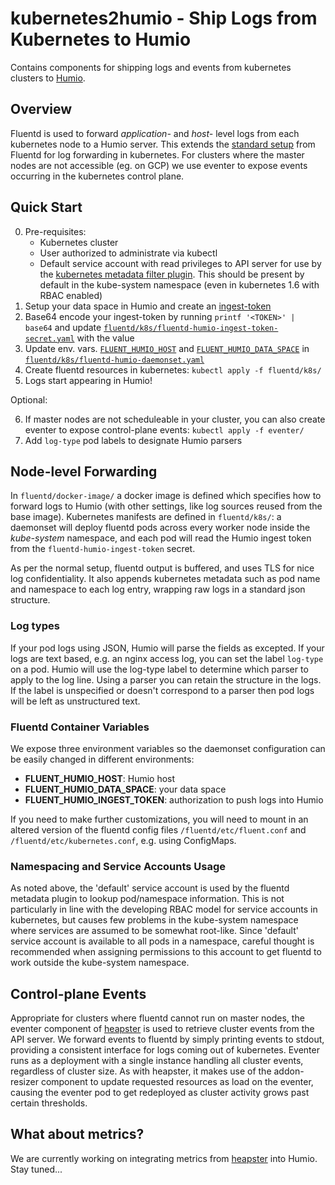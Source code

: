 
kubernetes2humio - Ship Logs from Kubernetes to Humio
=====================================================

Contains components for shipping logs and events from kubernetes
clusters to [Humio](https://humio.com).

Overview
--------

Fluentd is used to forward *application-* and *host-* level logs
from each kubernetes node to a Humio server. This extends the [standard
setup](https://github.com/fluent/fluentd-kubernetes-daemonset)
from Fluentd for log forwarding in kubernetes. For clusters where the
master nodes are not accessible (eg. on GCP) we use eventer to expose
events occurring in the kubernetes control plane.

Quick Start
-----------

0. Pre-requisites:
   - Kubernetes cluster
   - User authorized to administrate via kubectl
   - Default service account with read privileges to API server for use
     by the [kubernetes metadata filter
     plugin](https://github.com/fabric8io/fluent-plugin-kubernetes_metadata_filter). This
     should be present by default in the kube-system namespace (even in
     kubernetes 1.6 with RBAC enabled)
1. Setup your data space in Humio and create an
   [ingest-token](https://go.humio.com/docs/ingest-tokens/index.html)
2. Base64 encode your ingest-token by running `printf '<TOKEN>' | base64` and update
   [`fluentd/k8s/fluentd-humio-ingest-token-secret.yaml`](fluentd/k8s/fluentd-humio-ingest-token-secret.yaml#L8) with the value
3. Update env. vars. [`FLUENT_HUMIO_HOST`](fluentd/k8s/fluentd-humio-daemonset.yaml#L27)
   and [`FLUENT_HUMIO_DATA_SPACE`](fluentd/k8s/fluentd-humio-daemonset.yaml#L29)
   in [`fluentd/k8s/fluentd-humio-daemonset.yaml`](fluentd/k8s/fluentd-humio-daemonset.yaml)
4. Create fluentd resources in kubernetes: `kubectl apply -f
   fluentd/k8s/`
5. Logs start appearing in Humio!

Optional:

6. If master nodes are not scheduleable in your cluster, you can also
   create eventer to expose control-plane events: `kubectl apply -f
   eventer/`
7. Add `log-type` pod labels to designate Humio parsers

Node-level Forwarding
---------------------

In `fluentd/docker-image/` a docker image is defined which specifies
how to forward logs to Humio (with other settings, like log sources
reused from the base image). Kubernetes manifests are defined in
`fluentd/k8s/`: a daemonset will deploy fluentd pods across every
worker node inside the *kube-system* namespace, and each pod will read
the Humio ingest token from the `fluentd-humio-ingest-token` secret.

As per the normal setup, fluentd output is buffered, and uses TLS for
nice log confidentiality. It also appends kubernetes metadata such as
pod name and namespace to each log entry, wrapping raw logs in a
standard json structure.

### Log types

If your pod logs using JSON, Humio will parse the fields as excepted.
If your logs are text based, e.g. an nginx access log, you can set the
label `log-type` on a pod. Humio will use the log-type label to
determine which parser to apply to the log line. Using a parser you
can retain the structure in the logs. If the label is unspecified or
doesn't correspond to a parser then pod logs will be left as
unstructured text.

### Fluentd Container Variables

We expose three environment variables so the daemonset configuration
can be easily changed in different environments:

- **FLUENT_HUMIO_HOST**: Humio host
- **FLUENT_HUMIO_DATA_SPACE**: your data space
- **FLUENT_HUMIO_INGEST_TOKEN**: authorization to push logs into Humio

If you need to make further customizations, you will need to mount in
an altered version of the fluentd config files
`/fluentd/etc/fluent.conf` and `/fluentd/etc/kubernetes.conf`,
e.g. using ConfigMaps.

### Namespacing and Service Accounts Usage

As noted above, the 'default' service account is used by the fluentd
metadata plugin to lookup pod/namespace information. This is not
particularly in line with the developing RBAC model for service
accounts in kubernetes, but causes few problems in the kube-system
namespace where services are assumed to be somewhat root-like. Since
'default' service account is available to all pods in a namespace,
careful thought is recommended when assigning permissions to this
account to get fluentd to work outside the kube-system namespace.

Control-plane Events
--------------------

Appropriate for clusters where fluentd cannot run on master nodes, the
eventer component of [heapster](github.com/kubernetes/heapster) is
used to retrieve cluster events from the API server. We forward events
to fluentd by simply printing events to stdout, providing a consistent
interface for logs coming out of kubernetes. Eventer runs as a
deployment with a single instance handling all cluster events,
regardless of cluster size. As with heapster, it makes use of the
addon-resizer component to update requested resources as load on the
eventer, causing the eventer pod to get redeployed as cluster activity
grows past certain thresholds.

What about metrics?
-------------------

We are currently working on integrating metrics from
[heapster](https://github.com/kubernetes/heapster) into Humio.  Stay
tuned...
